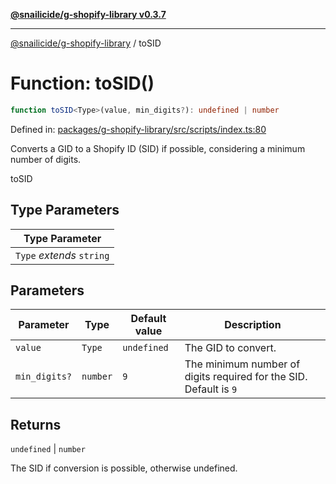 [**@snailicide/g-shopify-library v0.3.7**](../README.md)

---

[@snailicide/g-shopify-library](../README.md) / toSID

# Function: toSID()

```ts
function toSID<Type>(value, min_digits?): undefined | number
```

Defined in:
[packages/g-shopify-library/src/scripts/index.ts:80](https://github.com/gbtunney/snailicide-monorepo/blob/master/packages/g-shopify-library/src/scripts/index.ts#L80)

Converts a GID to a Shopify ID (SID) if possible, considering a minimum number
of digits.

toSID

## Type Parameters

| Type Parameter            |
| ------------------------- |
| `Type` _extends_ `string` |

## Parameters

| Parameter     | Type     | Default value | Description                                                       |
| ------------- | -------- | ------------- | ----------------------------------------------------------------- |
| `value`       | `Type`   | `undefined`   | The GID to convert.                                               |
| `min_digits?` | `number` | `9`           | The minimum number of digits required for the SID. Default is `9` |

## Returns

`undefined` | `number`

The SID if conversion is possible, otherwise undefined.
